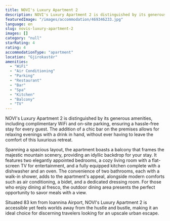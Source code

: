 ```yaml
---
title: NOVI's Luxury Apartment 2
description: NOVI's Luxury Apartment 2 is distinguished by its generous amenities, including complimentary WiFi and on-site parking, ensuring a hassle-free stay for every gu
featuredImage: "/images/accommodation/469346233.jpg"
language: en
slug: novis-luxury-apartment-2
images: []
category: "null"
starRating: 4
rating: 4
accommodationType: "apartment"
location: "Gjirokastër"
amenities:
  - "WiFi"
  - "Air Conditioning"
  - "Parking"
  - "Restaurant"
  - "Bar"
  - "Spa"
  - "Kitchen"
  - "Balcony"
  - "TV"
---
```


NOVI's Luxury Apartment 2 is distinguished by its generous amenities, including complimentary WiFi and on-site parking, ensuring a hassle-free stay for every guest. The addition of a chic bar on the premises allows for relaxing evenings with a drink in hand, without ever having to leave the comfort of this luxurious retreat.

Spanning a spacious layout, the apartment boasts a balcony that frames the majestic mountain scenery, providing an idyllic backdrop for your stay. It features two elegantly appointed bedrooms, a cozy living room with a flat-screen TV for entertainment, and a fully equipped kitchen complete with a dishwasher and an oven. The convenience of two bathrooms, each with a walk-in shower, adds to the apartment's appeal, alongside modern comforts such as air conditioning, a bidet, and a dedicated dressing room. For those who enjoy dining al fresco, the outdoor dining area presents the perfect opportunity to savor meals with a view.

Situated 83 km from Ioannina Airport, NOVI's Luxury Apartment 2 is accessible yet feels worlds away from the hustle and bustle, making it an ideal choice for discerning travelers looking for an upscale urban escape.

